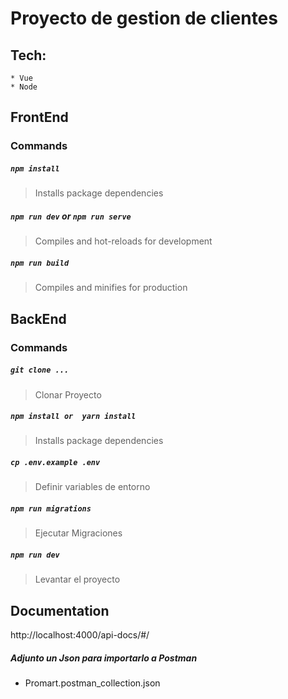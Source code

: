 # Proyecto de gestion de clientes

## Tech:
    * Vue
    * Node

## FrontEnd
### Commands
##### `npm install`
> Installs package dependencies

##### `npm run dev` or `npm run serve` 
> Compiles and hot-reloads for development

##### `npm run build`
> Compiles and minifies for production

## BackEnd
### Commands


##### `git clone ...`
> Clonar Proyecto

##### `npm install or  yarn install`
> Installs package dependencies

##### `cp .env.example .env`
> Definir variables de entorno

##### `npm run migrations`
> Ejecutar Migraciones

##### `npm run dev`
> Levantar el proyecto

## Documentation

http://localhost:4000/api-docs/#/

##### Adjunto un Json para importarlo a Postman
 * Promart.postman_collection.json